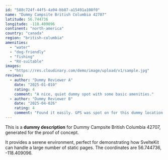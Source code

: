 ```yaml
---
id: "588c724f-44f5-4a94-bb87-a15491a108f0"
name: "Dummy Campsite British Columbia 42707"
latitude: 56.744736
longitude: -118.409096
continent: "north-america"
country: "canada"
region: "british-columbia"
amenities:
  - "water"
  - "dog-friendly"
  - "fishing"
  - "RV-suitable"
images:
  - "https://res.cloudinary.com/demo/image/upload/v1/sample.jpg"
reviews:
  - author: "Dummy Reviewer A"
    date: "2025-01-010"
    rating: 4
    comment: "A nice, quiet dummy spot with some basic amenities."
  - author: "Dummy Reviewer B"
    date: "2025-04-026"
    rating: 4
    comment: "Found it easily. GPS was spot on for this dummy location."
---
```


This is a **dummy description** for Dummy Campsite British Columbia 42707, generated for the proof of concept.

It provides a serene environment, perfect for demonstrating how SvelteKit can handle a large number of static pages. The coordinates are 56.744736, -118.409096.
